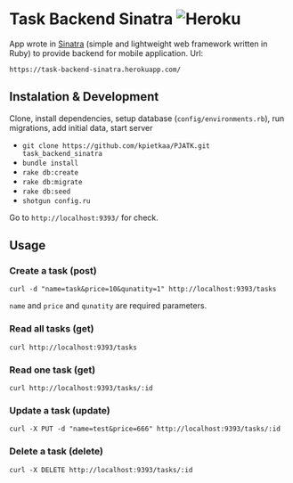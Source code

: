 # Task Backend Sinatra ![Heroku](https://heroku-badge.herokuapp.com/?app=heroku-badge)

App wrote in [Sinatra](https://github.com/sinatra/sinatra) (simple and lightweight web framework written in Ruby)
to provide backend for mobile application. Url:

    https://task-backend-sinatra.herokuapp.com/

## Instalation & Development

Clone, install dependencies, setup database (`config/environments.rb`), run migrations, add initial data, start server

* `git clone https://github.com/kpietkaa/PJATK.git task_backend_sinatra`
* `bundle install`
* `rake db:create`
* `rake db:migrate`
* `rake db:seed`
* `shotgun config.ru`

Go to `http://localhost:9393/` for check.

## Usage

### Create a task (post)

`curl -d "name=task&price=10&qunatity=1" http://localhost:9393/tasks`

`name` and `price` and `qunatity` are required parameters.

### Read all tasks (get)

`curl http://localhost:9393/tasks`

### Read one task (get)

`curl http://localhost:9393/tasks/:id`

### Update a task (update)

`curl -X PUT -d "name=test&price=666" http://localhost:9393/tasks/:id`

### Delete a task (delete)

`curl -X DELETE http://localhost:9393/tasks/:id`
